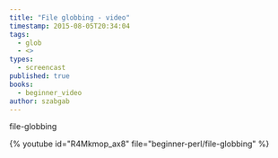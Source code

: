 ```yaml
---
title: "File globbing - video"
timestamp: 2015-08-05T20:34:04
tags:
  - glob
  - <>
types:
  - screencast
published: true
books:
  - beginner_video
author: szabgab
---
```



file-globbing


{% youtube id="R4Mkmop_ax8" file="beginner-perl/file-globbing" %}

